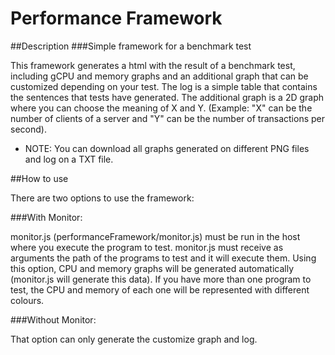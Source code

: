 Performance Framework
=====================

##Description
###Simple framework for a benchmark test

This framework generates a html with the result of a benchmark test, including gCPU and memory graphs and an additional 
graph that can be customized depending on your test.
The log is a simple table that contains the sentences that tests have generated.
The additional graph is a 2D graph where you can choose the meaning of X and Y.
(Example: "X" can be the number of clients of a server and "Y" can be the number of transactions per second).
* NOTE: You can download all graphs generated on different PNG files and log on a TXT file.

##How to use

There are two options to use the framework:


###With Monitor:

monitor.js (performanceFramework/monitor.js) must be run in the host where you execute the program to test.
monitor.js must receive as arguments the path of the programs to test and it will execute them. 
Using this option, CPU and memory graphs will be generated automatically (monitor.js will generate this data). 
If you have more than one program to test, the CPU and memory of each one will be represented with different colours.

###Without Monitor:

That option can only generate the customize graph and log.